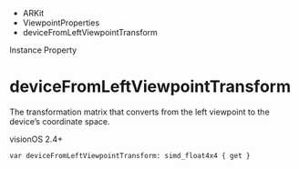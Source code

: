 

- ARKit
- ViewpointProperties
-  deviceFromLeftViewpointTransform 

Instance Property

# deviceFromLeftViewpointTransform

The transformation matrix that converts from the left viewpoint to the device’s coordinate space.

visionOS 2.4+

``` source
var deviceFromLeftViewpointTransform: simd_float4x4 { get }
```

